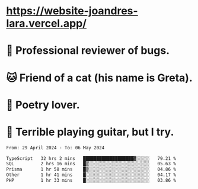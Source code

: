 # https://website-joandres-lara.vercel.app/
# 🐛 Professional reviewer of bugs.
# 🐱 Friend of a cat (his name is Greta).
# 📜 Poetry lover.
# 🎸 Terrible playing guitar, but I try.

<!--START_SECTION:waka-->

```txt
From: 29 April 2024 - To: 06 May 2024

TypeScript   32 hrs 2 mins   ███████████████████▓░░░░░   79.21 %
SQL          2 hrs 16 mins   █▒░░░░░░░░░░░░░░░░░░░░░░░   05.63 %
Prisma       1 hr 58 mins    █▒░░░░░░░░░░░░░░░░░░░░░░░   04.86 %
Other        1 hr 41 mins    █░░░░░░░░░░░░░░░░░░░░░░░░   04.17 %
PHP          1 hr 33 mins    █░░░░░░░░░░░░░░░░░░░░░░░░   03.86 %
```

<!--END_SECTION:waka-->
